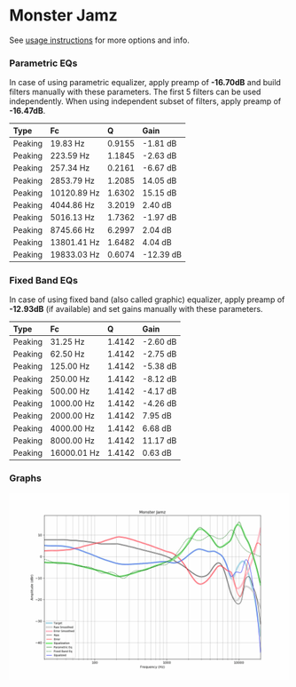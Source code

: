 # Monster Jamz
See [usage instructions](https://github.com/jaakkopasanen/AutoEq#usage) for more options and info.

### Parametric EQs
In case of using parametric equalizer, apply preamp of **-16.70dB** and build filters manually
with these parameters. The first 5 filters can be used independently.
When using independent subset of filters, apply preamp of **-16.47dB**.

| Type    | Fc          |      Q | Gain      |
|:--------|:------------|:-------|:----------|
| Peaking | 19.83 Hz    | 0.9155 | -1.81 dB  |
| Peaking | 223.59 Hz   | 1.1845 | -2.63 dB  |
| Peaking | 257.34 Hz   | 0.2161 | -6.67 dB  |
| Peaking | 2853.79 Hz  | 1.2085 | 14.05 dB  |
| Peaking | 10120.89 Hz | 1.6302 | 15.15 dB  |
| Peaking | 4044.86 Hz  | 3.2019 | 2.40 dB   |
| Peaking | 5016.13 Hz  | 1.7362 | -1.97 dB  |
| Peaking | 8745.66 Hz  | 6.2997 | 2.04 dB   |
| Peaking | 13801.41 Hz | 1.6482 | 4.04 dB   |
| Peaking | 19833.03 Hz | 0.6074 | -12.39 dB |

### Fixed Band EQs
In case of using fixed band (also called graphic) equalizer, apply preamp of **-12.93dB**
(if available) and set gains manually with these parameters.

| Type    | Fc          |      Q | Gain     |
|:--------|:------------|:-------|:---------|
| Peaking | 31.25 Hz    | 1.4142 | -2.60 dB |
| Peaking | 62.50 Hz    | 1.4142 | -2.75 dB |
| Peaking | 125.00 Hz   | 1.4142 | -5.38 dB |
| Peaking | 250.00 Hz   | 1.4142 | -8.12 dB |
| Peaking | 500.00 Hz   | 1.4142 | -4.17 dB |
| Peaking | 1000.00 Hz  | 1.4142 | -4.26 dB |
| Peaking | 2000.00 Hz  | 1.4142 | 7.95 dB  |
| Peaking | 4000.00 Hz  | 1.4142 | 6.68 dB  |
| Peaking | 8000.00 Hz  | 1.4142 | 11.17 dB |
| Peaking | 16000.01 Hz | 1.4142 | 0.63 dB  |

### Graphs
![](./Monster%20Jamz.png)